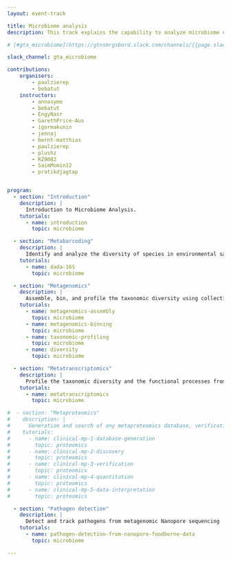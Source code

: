 ```yaml
---
layout: event-track

title: Microbiome analysis
description: This track explains the capability to analyze microbiome data using Galaxy, covering essential tasks such as amplicon analysis and its visualization. It progresses to more advanced topics, including assembly and binning - the requirements for reconstructing Metagenome-Assembled Genomes (MAGs) from microbiome samples, and finally extends to complex analyses like metatranscriptome studies and pathogen detection. Start with the tutorial at your own pace. If you need support contact us via the Slack Channel [gta_microbiome](https://gtnsmrgsbord.slack.com/channels/{{page.slack_channel}}). 🚨 The workflows used for this track where tested thoroughly on the EU server, if you encounter any issues with execution on other servers, we recommend to retry the tutorial on usegalaxy.eu!

# [#gta_microbiome](https://gtnsmrgsbord.slack.com/channels/{{page.slack_channel}}). Please note that the tutorials of this track where all tested successfully on useGalaxy.eu, therefore it is recommended to run all tools on this server !

slack_channel: gta_microbiome

contributions:
    organisers:
        - paulzierep
        - bebatut
    instructors:
        - annasyme
        - bebatut
        - EngyNasr
        - GarethPrice-Aus
        - igormakunin
        - jennaj
        - bernt-matthias
        - paulzierep
        - plushz
        - RZ9082
        - SaimMomin12
        - pratikdjagtap


program:
  - section: "Introduction"
    description: |
      Introduction to Microbiome Analysis.
    tutorials:
      - name: introduction
        topic: microbiome

  - section: "Metabarcoding"
    description: |
      Identify and analyze the diversity of species in environmental samples by amplifying and sequencing specific genetic markers
    tutorials:
      - name: dada-16S
        topic: microbiome

  - section: "Metagenomics"
    description: |
      Assemble, bin, and profile the taxonomic diversity using collective DNA from environmental samples. 🚨 The interactive tools Pavian and Phinch are currently not working on usegalaxy.org/org.au and .fr. Please use usegalaxy.eu for this step. 
    tutorials:
      - name: metagenomics-assembly
        topic: microbiome
      - name: metagenomics-binning
        topic: microbiome
      - name: taxonomic-profiling
        topic: microbiome
      - name: diversity
        topic: microbiome

  - section: "Metatranscriptomics"
    description: |
      Profile the taxonomic diversity and the functional processes from collective RNA from environmental samples
    tutorials:
      - name: metatranscriptomics
        topic: microbiome

#  - section: "Metaproteomics"
#    description: |
#      Generation and search of any metaproteomics database, verification and quantification of the proteins/peptides, statistical analysis of the quantified peptides
#    tutorials:
#      - name: clinical-mp-1-database-generation
#        topic: proteomics
#      - name: clinical-mp-2-discovery
#        topic: proteomics
#      - name: clinical-mp-3-verification
#        topic: proteomics
#      - name: clinical-mp-4-quantitation
#        topic: proteomics
#      - name: clinical-mp-5-data-interpretation
#        topic: proteomics

  - section: "Pathogen detection"
    description: |
      Detect and track pathogens from metagenomic Nanopore sequencing
    tutorials:
      - name: pathogen-detection-from-nanopore-foodborne-data
        topic: microbiome

---
```

